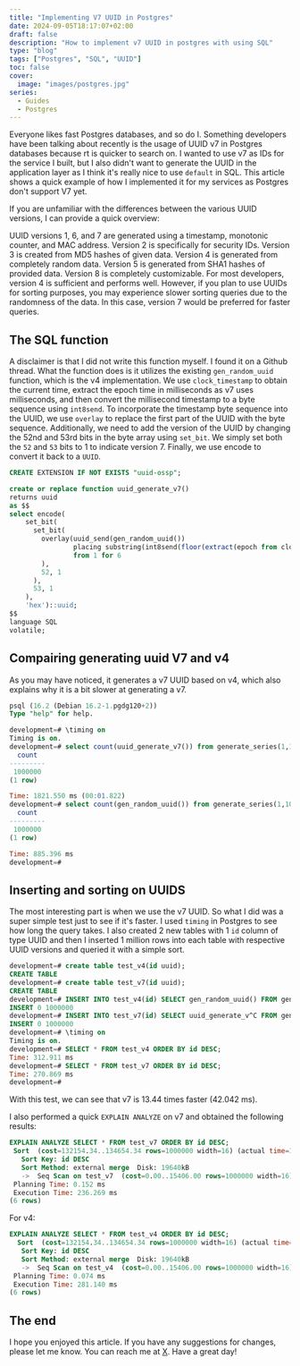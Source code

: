 ```yaml
---
title: "Implementing V7 UUID in Postgres"
date: 2024-09-05T18:17:07+02:00
draft: false
description: "How to implement v7 UUID in postgres with using SQL"
type: "blog"
tags: ["Postgres", "SQL", "UUID"]
toc: false
cover:
  image: "images/postgres.jpg"
series:
  - Guides
  - Postgres
---
```

Everyone likes fast Postgres databases, and so do I. Something developers have been talking about recently is the usage of UUID v7 in Postgres databases because rt is quicker to search on. I wanted to use v7 as IDs for the service I built, but I also didn't want to generate the UUID in the application layer as I think it's really nice to use `default` in SQL. This article shows a quick example of how I implemented it for my services as Postgres don't support V7 yet.

If you are unfamiliar with the differences between the various UUID versions, I can provide a quick overview:

UUID versions 1, 6, and 7 are generated using a timestamp, monotonic counter, and MAC address. Version 2 is specifically for security IDs. Version 3 is created from MD5 hashes of given data. Version 4 is generated from completely random data. Version 5 is generated from SHA1 hashes of provided data. Version 8 is completely customizable. For most developers, version 4 is sufficient and performs well. However, if you plan to use UUIDs for sorting purposes, you may experience slower sorting queries due to the randomness of the data. In this case, version 7 would be preferred for faster queries.

## The SQL function
A disclaimer is that I did not write this function myself. I found it on a Github thread. What the function does is it utilizes the existing `gen_random_uuid` function, which is the v4 implementation. We use `clock_timestamp` to obtain the current time, extract the epoch time in milliseconds as v7 uses milliseconds, and then convert the millisecond timestamp to a byte sequence using `int8send`. To incorporate the timestamp byte sequence into the UUID, we use `overlay` to replace the first part of the UUID with the byte sequence. Additionally, we need to add the version of the UUID by changing the 52nd and 53rd bits in the byte array using `set_bit`. We simply set both the `52` and `53` bits to 1 to indicate version 7. Finally, we use encode to convert it back to a `UUID`.

```sql
CREATE EXTENSION IF NOT EXISTS "uuid-ossp";

create or replace function uuid_generate_v7()
returns uuid
as $$
select encode(
    set_bit(
      set_bit(
        overlay(uuid_send(gen_random_uuid())
                placing substring(int8send(floor(extract(epoch from clock_timestamp()) * 1000)::bigint) from 3)
                from 1 for 6
        ),
        52, 1
      ),
      53, 1
    ),
    'hex')::uuid;
$$
language SQL
volatile;
```
## Compairing generating uuid V7 and v4

As you may have noticed, it generates a v7 UUID based on v4, which also explains why it is a bit slower at generating a v7.
```sql
psql (16.2 (Debian 16.2-1.pgdg120+2))
Type "help" for help.

development=# \timing on
Timing is on.
development=# select count(uuid_generate_v7()) from generate_series(1,1000000);
  count
---------
 1000000
(1 row)

Time: 1821.550 ms (00:01.822)
development=# select count(gen_random_uuid()) from generate_series(1,1000000);
  count
---------
 1000000
(1 row)

Time: 885.396 ms
development=#
```

## Inserting and sorting on UUIDS
The most interesting part is when we use the v7 UUID. So what I did was a super simple test just to see if it's faster. I used `timing` in Postgres to see how long the query takes. I also created 2 new tables with 1 `id` column of type UUID and then I inserted 1 million rows into each table with respective UUID versions and queried it with a simple sort.

```SQL
development=# create table test_v4(id uuid);
CREATE TABLE
development=# create table test_v7(id uuid);
CREATE TABLE
development=# INSERT INTO test_v4(id) SELECT gen_random_uuid() FROM generate_series(1, 1000000) as g (id);
INSERT 0 1000000
development=# INSERT INTO test_v7(id) SELECT uuid_generate_v^C FROM generate_series(1, 1000000) as g (id);
INSERT 0 1000000
development=# \timing on
Timing is on.
development=# SELECT * FROM test_v4 ORDER BY id DESC;
Time: 312.911 ms
development=# SELECT * FROM test_v7 ORDER BY id DESC;
Time: 270.869 ms
development=#
```
With this test, we can see that v7 is 13.44 times faster (42.042 ms).

I also performed a quick `EXPLAIN ANALYZE` on v7 and obtained the following results:
```sql
EXPLAIN ANALYZE SELECT * FROM test_v7 ORDER BY id DESC;
 Sort  (cost=132154.34..134654.34 rows=1000000 width=16) (actual time=160.443..209.393 rows=1000000 loops=1)
   Sort Key: id DESC
   Sort Method: external merge  Disk: 19640kB
   ->  Seq Scan on test_v7  (cost=0.00..15406.00 rows=1000000 width=16) (actual time=0.014..36.475 rows=1000000 loops=1)
 Planning Time: 0.152 ms
 Execution Time: 236.269 ms
(6 rows)
```
For v4:
```sql
EXPLAIN ANALYZE SELECT * FROM test_v4 ORDER BY id DESC; 
  Sort  (cost=132154.34..134654.34 rows=1000000 width=16) (actual time=176.818..254.316 rows=1000000 loops=1)
   Sort Key: id DESC
   Sort Method: external merge  Disk: 19640kB
   ->  Seq Scan on test_v4  (cost=0.00..15406.00 rows=1000000 width=16) (actual time=0.005..36.282 rows=1000000 loops=1)
 Planning Time: 0.074 ms
 Execution Time: 281.140 ms
(6 rows)
```

## The end 
I hope you enjoyed this article. If you have any suggestions for changes, please let me know. You can reach me at [X](https://x.com/emil_priver). Have a great day!
